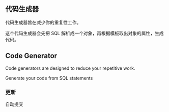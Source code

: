 ## 代码生成器

代码生成器旨在减少你的重复性工作。

这个代码生成器会先把 SQL 解析成一个对象，再根据模板取出对象的属性，生成代码。

## Code Generator

Code generators are designed to reduce your repetitive work.

Generate your code from SQL statements

### 更新

自动提交
